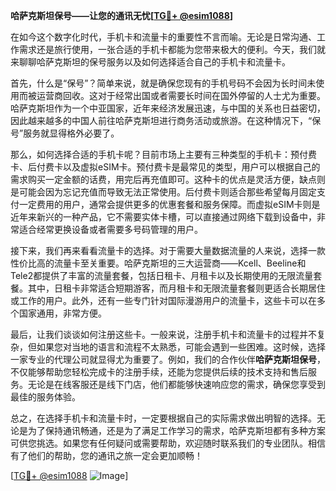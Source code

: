 **哈萨克斯坦保号——让您的通讯无忧[[TG💪+ @esim1088](https://t.me/s/esim1088)]**

在如今这个数字化时代，手机卡和流量卡的重要性不言而喻。无论是日常沟通、工作需求还是旅行使用，一张合适的手机卡都能为您带来极大的便利。今天，我们就来聊聊哈萨克斯坦的保号服务以及如何选择适合自己的手机卡和流量卡。

首先，什么是“保号”？简单来说，就是确保您现有的手机号码不会因为长时间未使用而被运营商回收。这对于经常出国或者需要长时间在国外停留的人士尤为重要。哈萨克斯坦作为一个中亚国家，近年来经济发展迅速，与中国的关系也日益密切，因此越来越多的中国人前往哈萨克斯坦进行商务活动或旅游。在这种情况下，“保号”服务就显得格外必要了。

那么，如何选择合适的手机卡呢？目前市场上主要有三种类型的手机卡：预付费卡、后付费卡以及虚拟eSIM卡。预付费卡是最常见的类型，用户可以根据自己的需求购买一定金额的话费，用完后再充值即可。这种卡的优点是灵活方便，缺点则是可能会因为忘记充值而导致无法正常使用。后付费卡则适合那些希望每月固定支付一定费用的用户，通常会提供更多的优惠套餐和服务保障。而虚拟eSIM卡则是近年来新兴的一种产品，它不需要实体卡槽，可以直接通过网络下载到设备中，非常适合经常更换设备或者需要多号码管理的用户。

接下来，我们再来看看流量卡的选择。对于需要大量数据流量的人来说，选择一款性价比高的流量卡至关重要。哈萨克斯坦的三大运营商——Kcell、Beeline和Tele2都提供了丰富的流量套餐，包括日租卡、月租卡以及长期使用的无限流量套餐。其中，日租卡非常适合短期游客，而月租卡和无限流量套餐则更适合长期居住或工作的用户。此外，还有一些专门针对国际漫游用户的流量卡，这些卡可以在多个国家通用，非常方便。

最后，让我们谈谈如何注册这些卡。一般来说，注册手机卡和流量卡的过程并不复杂，但如果您对当地的语言和流程不太熟悉，可能会遇到一些困难。这时候，选择一家专业的代理公司就显得尤为重要了。例如，我们的合作伙伴**哈萨克斯坦保号**，不仅能够帮助您轻松完成卡的注册手续，还能为您提供后续的技术支持和售后服务。无论是在线客服还是线下门店，他们都能够快速响应您的需求，确保您享受到最佳的服务体验。

总之，在选择手机卡和流量卡时，一定要根据自己的实际需求做出明智的选择。无论是为了保持通讯畅通，还是为了满足工作学习的需求，哈萨克斯坦都有多种方案可供您挑选。如果您有任何疑问或需要帮助，欢迎随时联系我们的专业团队。相信有了他们的帮助，您的通讯之旅一定会更加顺畅！

[[TG💪+ @esim1088](https://t.me/s/esim1088) ![Image](https://i.postimg.cc/4NQfJmqS/Snipaste-2025-05-13-00-14-12.png)]